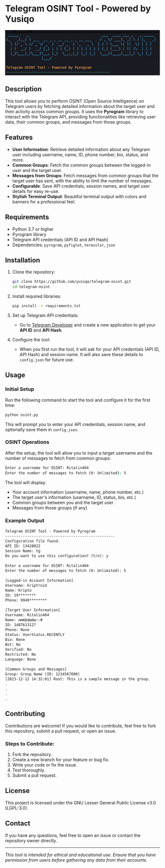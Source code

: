 
# Telegram OSINT Tool - Powered by Yusiqo

![Logo](https://github.com/yusiqo/telegram-osint/blob/main/banner/banner.png?raw=true)

## Description
This tool allows you to perform OSINT (Open Source Intelligence) on Telegram users by fetching detailed information about the target user and their activity across common groups. It uses the **Pyrogram** library to interact with the Telegram API, providing functionalities like retrieving user data, their common groups, and messages from those groups.

## Features
- **User Information**: Retrieve detailed information about any Telegram user including username, name, ID, phone number, bio, status, and more.
- **Common Groups**: Fetch the common groups between the logged-in user and the target user.
- **Messages from Groups**: Fetch messages from common groups that the target user has sent, with the ability to limit the number of messages.
- **Configurable**: Save API credentials, session names, and target user details for easy re-use.
- **Stylish Terminal Output**: Beautiful terminal output with colors and banners for a professional feel.

## Requirements
- Python 3.7 or higher
- Pyrogram library
- Telegram API credentials (API ID and API Hash)
- Dependencies: `pyrogram`, `pyfiglet`, `termcolor`, `json`

## Installation
1. Clone the repository:
    ```bash
    git clone https://github.com/yusiqo/telegram-osint.git
    cd telegram-osint
    ```

2. Install required libraries:
    ```bash
    pip install -r requirements.txt
    ```

3. Set up Telegram API credentials:
    - Go to [Telegram Developer](https://my.telegram.org/auth) and create a new application to get your **API ID** and **API Hash**.

4. Configure the tool:
    - When you first run the tool, it will ask for your API credentials (API ID, API Hash) and session name. It will also save these details to `config.json` for future use.

## Usage

### Initial Setup
Run the following command to start the tool and configure it for the first time:
```bash
python osint.py
```
This will prompt you to enter your API credentials, session name, and optionally save them in `config.json`.

### OSINT Operations
After the setup, the tool will allow you to input a target username and the number of messages to fetch from common groups:
```bash
Enter a username for OSINT: Ritalin404
Enter the number of messages to fetch (0: Unlimited): 5
```

The tool will display:
- Your account information (username, name, phone number, etc.)
- The target user's information (username, ID, status, bio, etc.)
- Common groups between you and the target user
- Messages from those groups (if any)

### Example Output
```text
Telegram OSINT Tool - Powered by Pyrogram
--------------------------------------------------
Configuration file found.
API ID: 13428022
Session Name: tg
Do you want to use this configuration? (Y/n): y

Enter a username for OSINT: Ritalin404
Enter the number of messages to fetch (0: Unlimited): 5

[Logged-in Account Information]
Username: kriptroid
Name: Kripto 
ID: 19********
Phone: 9949********

[Target User Information]
Username: Ritalin404
Name: 𝖗𝖔𝖔𝖙@𝖗𝖏𝖙𝖆𝖑𝖏𝖓:~# 
ID: 1487613127
Phone: None
Status: UserStatus.RECENTLY
Bio: None
Bot: No
Verified: No
Restricted: No
Language: None

[Common Groups and Messages]
Group: Group Name (ID: 1234567890)
[2023-12-12 14:32:01] Root: This is a sample message in the group.
.
.
.
.
```

## Contributing
Contributions are welcome! If you would like to contribute, feel free to fork this repository, submit a pull request, or open an issue.

### Steps to Contribute:
1. Fork the repository.
2. Create a new branch for your feature or bug fix.
3. Write your code or fix the issue.
4. Test thoroughly.
5. Submit a pull request.

## License
This project is licensed under the GNU Lesser General Public License v3.0 (LGPL-3.0).

## Contact
If you have any questions, feel free to open an issue or contact the repository owner directly.

---

*This tool is intended for ethical and educational use. Ensure that you have permission from users before gathering any data from their accounts.*
